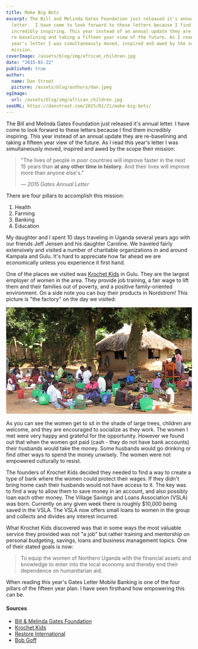 ```yaml
---
title: Make Big Bets
excerpt: The Bill and Melinda Gates Foundation just released it's annual
  letter.  I have come to look forward to these letters because I find them
  incredibly inspiring. This year instead of an annual update they are
  re-baselining and taking a fifteen year view of the future. As I read this
  year's letter I was simultaneously moved, inspired and awed by the scope their
  mission.
coverImage: /assets/blog/img/african_children.jpg
date: "2015-01-22"
published: true
author:
  name: Dan Stroot
  picture: /assets/blog/authors/dan.jpeg
ogImage:
  url: /assets/blog/img/african_children.jpg
seoURL: https://danstroot.com/2015/01/21/make-big-bets/
---
```


The Bill and Melinda Gates Foundation just released it's annual letter. I have come to look forward to these letters because I find them incredibly inspiring. This year instead of an annual update they are re-baselining and taking a fifteen year view of the future. As I read this year's letter I was simultaneously moved, inspired and awed by the scope their mission:

> "The lives of people in poor countries will improve faster in the next 15 years than **at any other time in history**. And their lives will improve more than anyone else's."
>
> <cite>&mdash; 2015 Gates Annual Letter</cite>

There are four pillars to accomplish this mission:

1. Health
2. Farming
3. Banking
4. Education

My daughter and I spent 10 days traveling in Uganda several years ago with our friends Jeff Jensen and his daughter Caroline. We traveled fairly extensively and visited a number of charitable organizations in and around Kampala and Gulu. It's hard to appreciate how far ahead we are economically unless you experience it first hand.

One of the places we visited was [Krochet Kids](http://www.krochetkids.org/) in Gulu. They are the largest employer of women in the area. They provide job training, a fair wage to lift them and their families out of poverty, and a positive family-oriented environment. On a side note you can buy their products in Nordstrom! This picture is "the factory" on the day we visited:

![Children](/assets/blog/img/krochet-kids.jpg)

As you can see the women get to sit in the shade of large trees, children are welcome, and they are encouraged to socialize as they work. The women I met were very happy and grateful for the opportunity. However we found out that when the women got paid (cash - they do not have bank accounts) their husbands would take the money. Some husbands would go drinking or find other ways to spend the money unwisely. The women were not empowered culturally to resist.

The founders of Krochet Kids decided they needed to find a way to create a type of bank where the women could protect their wages. If they didn't bring home cash their husbands would not have access to it. The key was to find a way to allow them to save money in an account, and also possibly loan each other money. The Village Savings and Loans Association (VSLA) was born. Currently on any given week there is roughly $10,000 being saved in the VSLA. The VSLA now offers small loans to women in the group and collects and divides any interest incurred.

What Krochet Kids discovered was that in some ways the most valuable service they provided was not "a job" but rather training and mentorship on personal budgeting, savings, loans and business management topics. One of their stated goals is now:

> To equip the women of Northern Uganda with the financial assets and knowledge to enter into the local economy and thereby end their dependence on humanitarian aid.

When reading this year's Gates Letter Mobile Banking is one of the four pillars of the fifteen year plan. I have seen firsthand how empowering this can be.

#### Sources

- [Bill & Melinda Gates Foundation](http://www.gatesfoundation.org/)
- [Krochet Kids](http://www.krochetkids.org/)
- [Restore International](http://restoreinternational.org/)
- [Bob Goff](http://bobgoff.com/)
